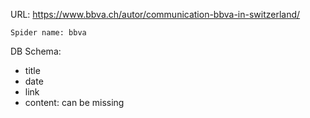 URL: https://www.bbva.ch/autor/communication-bbva-in-switzerland/

    Spider name: bbva

DB Schema:
- title
- date
- link
- content: can be missing

